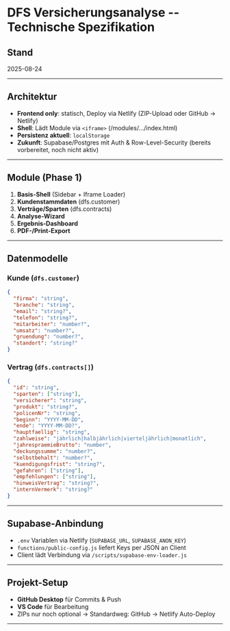 # DFS Versicherungsanalyse -- Technische Spezifikation

## Stand

2025-08-24

------------------------------------------------------------------------

## Architektur

-   **Frontend only**: statisch, Deploy via Netlify (ZIP-Upload oder
    GitHub → Netlify)
-   **Shell**: Lädt Module via `<iframe>` (/modules/.../index.html)
-   **Persistenz aktuell**: `localStorage`
-   **Zukunft**: Supabase/Postgres mit Auth & Row-Level-Security
    (bereits vorbereitet, noch nicht aktiv)

------------------------------------------------------------------------

## Module (Phase 1)

1.  **Basis-Shell** (Sidebar + Iframe Loader)
2.  **Kundenstammdaten** (dfs.customer)
3.  **Verträge/Sparten** (dfs.contracts)
4.  **Analyse-Wizard**
5.  **Ergebnis-Dashboard**
6.  **PDF-/Print-Export**

------------------------------------------------------------------------

## Datenmodelle

### Kunde (`dfs.customer`)

``` json
{
  "firma": "string",
  "branche": "string",
  "email": "string?",
  "telefon": "string?",
  "mitarbeiter": "number?",
  "umsatz": "number?",
  "gruendung": "number?",
  "standort": "string?"
}
```

### Vertrag (`dfs.contracts[]`)

``` json
{
  "id": "string",
  "sparten": ["string"],
  "versicherer": "string",
  "produkt": "string?",
  "policenNr": "string",
  "beginn": "YYYY-MM-DD",
  "ende": "YYYY-MM-DD?",
  "hauptfaellig": "string",
  "zahlweise": "jährlich|halbjährlich|vierteljährlich|monatlich",
  "jahrespraemieBrutto": "number",
  "deckungssumme": "number?",
  "selbstbehalt": "number?",
  "kuendigungsfrist": "string?",
  "gefahren": ["string"],
  "empfehlungen": ["string"],
  "hinweisVertrag": "string?",
  "internVermerk": "string?"
}
```

------------------------------------------------------------------------

## Supabase-Anbindung

-   `.env` Variablen via Netlify (`SUPABASE_URL`, `SUPABASE_ANON_KEY`)
-   `functions/public-config.js` liefert Keys per JSON an Client
-   Client lädt Verbindung via `/scripts/supabase-env-loader.js`

------------------------------------------------------------------------

## Projekt-Setup

-   **GitHub Desktop** für Commits & Push
-   **VS Code** für Bearbeitung
-   ZIPs nur noch optional → Standardweg: GitHub → Netlify Auto-Deploy

------------------------------------------------------------------------
